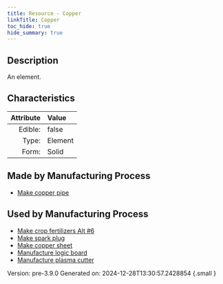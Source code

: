```yaml
---
title: Resource - Copper
linkTitle: Copper
toc_hide: true
hide_summary: true
---
```


## Description
An element.

## Characteristics

| Attribute      | Value |
|--------:|:------|
|Edible:|false|
|Type:|Element|
|Form:|Solid|
 
## Made by Manufacturing Process

- [Make copper pipe](/docs/definitions/process/make-copper-pipe)

## Used by Manufacturing Process

- [Make crop fertilizers Alt #6](/docs/definitions/process/make-crop-fertilizers-alt--6)
- [Make spark plug](/docs/definitions/process/make-spark-plug)
- [Make copper sheet](/docs/definitions/process/make-copper-sheet)
- [Manufacture logic board](/docs/definitions/process/manufacture-logic-board)
- [Manufacture plasma cutter](/docs/definitions/process/manufacture-plasma-cutter)


    

Version: pre-3.9.0 Generated on: 2024-12-28T13:30:57.2428854
{.small }
